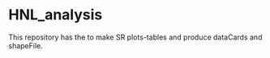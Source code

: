 # HNL_analysis

This repository has the to make SR plots-tables and produce dataCards and shapeFile. 
